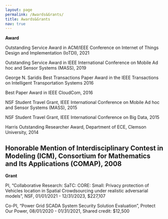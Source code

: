 ```yaml
---
layout: page
permalink: /Awards&Grants/
title: Awards&Grants
nav: true
---
```


**Award**

Outstanding Service Award in ACM/IEEE Conference on Internet of Things Design and Implementation (IoTDI), 2021

Outstanding Service Award in IEEE International Conference on Mobile Ad hoc and Sensor Systems (MASS), 2019

George N. Saridis Best Transactions Paper Award in the IEEE Transactions on Intelligent Transportation Systems 2016

Best Paper Award in IEEE CloudCom, 2016

NSF Student Travel Grant, IEEE International Conference on Mobile Ad hoc and Sensor Systems (MASS), 2015

NSF Student Travel Grant, IEEE International Conference on Big Data, 2015

Harris Outstanding Researcher Award, Department of ECE, Clemson University, 2014

Honorable Mention of Interdisciplinary Contest in Modeling (ICM), Consortium for Mathematics and Its Applications (COMAP), 2008
---

**Grant**

PI, “Collaborative Research: SaTC: CORE: Small: Privacy protection of Vehicles location in Spatial Crowdsourcing under realistic adversarial models”, NSF, 01/01/2021 - 12/31/2023, $227,107

Co-PI, “Power Grid SCADA System Security Solution Evaluation”, Protect Our Power, 08/01/2020 - 01/31/2021, Shared credit: $12,500

